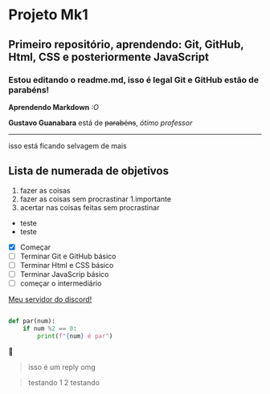 # Projeto Mk1

## Primeiro repositório, aprendendo: Git, GitHub, Html, CSS e posteriormente JavaScript

### Estou editando o readme.md, isso é legal Git e GitHub estão de parabéns!

**Aprendendo Markdown** _:O_

**Gustavo Guanabara** está de ~~parabéns~~, _ótimo professor_

---

isso está ficando selvagem de mais

## Lista de numerada de objetivos

1. fazer as coisas
1. fazer as coisas sem procrastinar
   1.importante
1. acertar nas coisas feitas sem procrastinar

* teste
* teste

- [X] Começar
- [ ] Terminar Git e GitHub básico
- [ ] Terminar Html e CSS básico
- [ ] Terminar JavaScrip básico
- [ ] começar o intermediário

[Meu servidor do discord!](https://dsc.gg/rpts)

```python

def par(num):
    if num %2 == 0:
        print(f"{num} é par")

```

:vulcan_salute:

> isso é um reply omg

>testando 1 2 testando